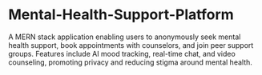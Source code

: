 # Mental-Health-Support-Platform
A MERN stack application enabling users to anonymously seek mental health support, book appointments with counselors, and join peer support groups. Features include AI mood tracking, real-time chat, and video counseling, promoting privacy and reducing stigma around mental health.
